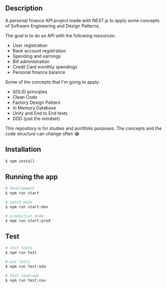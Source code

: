 ## Description  

A personal finance API project made with NEST.js to apply some concepts of Software Engineering 
and Design Patterns.

The goal is to do an API with the following resources:

- User registration
- Bank account registration
- Spending and earnings
- Bill administration
- Credit Card monthly spendings
- Personal finance balance

Some of the concepts that I'm going to apply:

- SOLID principles
- Clean Code
- Factory Design Pattern
- In Memory Database
- Unity and End to End tests
- DDD (just the mindset)

This repository is for studies and portifolio purposes. 
The concepts and the code structure can change often 😂

## Installation

```bash
$ npm install
```

## Running the app

```bash
# development
$ npm run start

# watch mode
$ npm run start:dev

# production mode
$ npm run start:prod
```

## Test

```bash
# unit tests
$ npm run test

# e2e tests
$ npm run test:e2e

# test coverage
$ npm run test:cov
```
